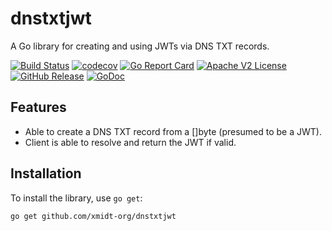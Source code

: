 # dnstxtjwt

A Go library for creating and using JWTs via DNS TXT records.

[![Build Status](https://github.com/xmidt-org/dnstxtjwt/actions/workflows/ci.yml/badge.svg)](https://github.com/xmidt-org/dnstxtjwt/actions/workflows/ci.yml)
[![codecov](https://codecov.io/gh/xmidt-org/dnstxtjwt/graph/badge.svg?token=XvcXIaXcmE)](https://codecov.io/gh/xmidt-org/dnstxtjwt)
[![Go Report Card](https://goreportcard.com/badge/github.com/xmidt-org/dnstxtjwt)](https://goreportcard.com/report/github.com/xmidt-org/dnstxtjwt)
[![Apache V2 License](http://img.shields.io/badge/license-Apache%20V2-blue.svg)](https://github.com/xmidt-org/dnstxtjwt/blob/main/LICENSE)
[![GitHub Release](https://img.shields.io/github/release/xmidt-org/dnstxtjwt.svg)](https://github.com/xmidt-org/dnstxtjwt/releases)
[![GoDoc](https://pkg.go.dev/badge/github.com/xmidt-org/dnstxtjwt)](https://pkg.go.dev/github.com/xmidt-org/dnstxtjwt)

## Features

- Able to create a DNS TXT record from a []byte (presumed to be a JWT).
- Client is able to resolve and return the JWT if valid.

## Installation

To install the library, use `go get`:

```sh
go get github.com/xmidt-org/dnstxtjwt
```
